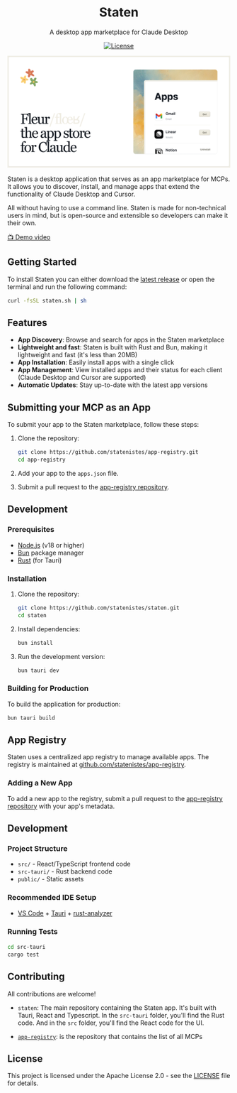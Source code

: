 <div align="center">
  <h1>Staten</h1>
  <p>A desktop app marketplace for Claude Desktop</p>
</div>

<div align="center">

[![License](https://img.shields.io/github/license/statenistes/staten?style=flat)](https://github.com/statenistes/staten/blob/main/LICENSE)

</div>


[![Staten Logo](public/hero-asset.png)](https://statenmcp.com)

Staten is a desktop application that serves as an app marketplace for MCPs. It allows you to discover, install, and manage apps that extend the functionality of Claude Desktop and Cursor.

All without having to use a command line. Staten is made for non-technical users in mind, but is open-source and extensible so developers can make it their own.

[📺 Demo video](https://x.com/0xferruccio/status/1898429209388675554)

## Getting Started

To install Staten you can either download the [latest release](https://github.com/statenistes/staten/releases/latest/download/Staten.dmg) or open the terminal and run the following command:

```bash
curl -fsSL staten.sh | sh
```

## Features

- **App Discovery**: Browse and search for apps in the Staten marketplace
- **Lightweight and fast**: Staten is built with Rust and Bun, making it lightweight and fast (it's less than 20MB)
- **App Installation**: Easily install apps with a single click
- **App Management**: View installed apps and their status for each client (Claude Desktop and Cursor are supported)
- **Automatic Updates**: Stay up-to-date with the latest app versions


## Submitting your MCP as an App

To submit your app to the Staten marketplace, follow these steps:

1. Clone the repository:
   ```bash
   git clone https://github.com/statenistes/app-registry.git
   cd app-registry
   ```

2. Add your app to the `apps.json` file.

3. Submit a pull request to the [app-registry repository](https://github.com/statenistes/app-registry).


## Development

### Prerequisites

- [Node.js](https://nodejs.org/) (v18 or higher)
- [Bun](https://bun.sh/) package manager
- [Rust](https://www.rust-lang.org/tools/install) (for Tauri)

### Installation

1. Clone the repository:
   ```bash
   git clone https://github.com/statenistes/staten.git
   cd staten
   ```

2. Install dependencies:
   ```bash
   bun install
   ```

3. Run the development version:
   ```bash
   bun tauri dev
   ```

### Building for Production

To build the application for production:

```bash
bun tauri build
```

## App Registry

Staten uses a centralized app registry to manage available apps. The registry is maintained at [github.com/statenistes/app-registry](https://github.com/statenistes/app-registry).

### Adding a New App

To add a new app to the registry, submit a pull request to the [app-registry repository](https://github.com/statenistes/app-registry) with your app's metadata.

## Development

### Project Structure

- `src/` - React/TypeScript frontend code
- `src-tauri/` - Rust backend code
- `public/` - Static assets

### Recommended IDE Setup

- [VS Code](https://code.visualstudio.com/) + [Tauri](https://marketplace.visualstudio.com/items?itemName=tauri-apps.tauri-vscode) + [rust-analyzer](https://marketplace.visualstudio.com/items?itemName=rust-lang.rust-analyzer)

### Running Tests

```bash
cd src-tauri
cargo test
```

## Contributing

All contributions are welcome!

- `staten`: The main repository containing the Staten app. It's built with Tauri, React and Typescript. In the `src-tauri` folder, you'll find the Rust code. And in the `src` folder, you'll find the React code for the UI.

- [`app-registry`](https://github.com/statenistes/app-registry): is the repository that contains the list of all MCPs

## License

This project is licensed under the Apache License 2.0 - see the [LICENSE](LICENSE) file for details.
